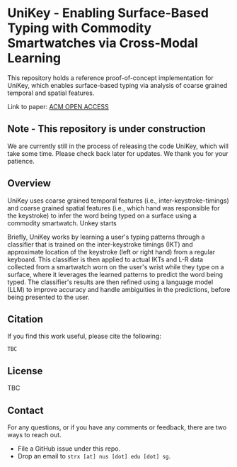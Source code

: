 # UniKey - Enabling Surface-Based Typing with Commodity Smartwatches via Cross-Modal Learning

This repository holds a reference proof-of-concept implementation for UniKey, which enables surface-based typing via analysis of coarse grained temporal and spatial features. 

Link to paper: [ACM OPEN ACCESS](TBC)

## Note - This repository is under construction
We are currently still in the process of releasing the code UniKey, which will take some time. Please check back later for updates. We thank you for your patience.


## Overview
UniKey uses coarse grained temporal features (i.e., inter-keystroke-timings) and coarse grained spatial features (i.e., which hand was responsible for the keystroke) to infer the word being typed on a surface using a commodity smartwatch. Unkey starts

Briefly, UniKey works by learning a user's typing patterns through a classifier that is trained on the inter-keystroke timings (IKT) and approximate location of the keystroke (left or right hand) from a regular keyboard. This classifier is then applied to actual IKTs and L-R data collected from a smartwatch worn on the user's wrist while they type on a surface, where it leverages the learned patterns to predict the word being typed. The classifier's results are then refined using a language model (LLM) to improve accuracy and handle ambiguities in the predictions, before being presented to the user.


## Citation

If you find this work useful, please cite the following:
```
TBC
```

## License

TBC


## Contact

For any questions, or if you have any comments or feedback, there are two ways to reach out.

- File a GitHub issue under this repo.
- Drop an email to `strx [at] nus [dot] edu [dot] sg`.
